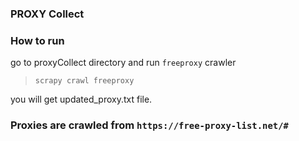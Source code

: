 ### PROXY Collect ###
### How to run ###
go to proxyCollect directory and run `freeproxy` crawler
>`scrapy crawl freeproxy`

you will get updated_proxy.txt file.

### Proxies are crawled from `https://free-proxy-list.net/#`

